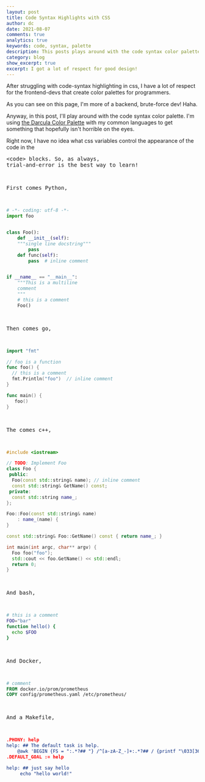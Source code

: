 ```yaml
---
layout: post
title: Code Syntax Highlights with CSS
author: dc
date: 2021-08-07
comments: true
analytics: true
keywords: code, syntax, palette
description: This posts plays around with the code syntax color palette of darcula
category: blog
show_excerpt: true
excerpt: I got a lot of respect for good design!
---
```



After struggling with code-syntax highlighting in css, I have a lot of
respect for the frontend-devs that create color palettes for programmers.

As you can see on this page, I'm more of a backend, brute-force dev! Haha.

Anyway, in this post, I'll play around with the code syntax color palette. I'm
using [the Darcula Color Palette](https://draculatheme.com/contribute) with my common languages to get something
that hopefully isn't horrible on the eyes.

Right now, I have no idea what css variables control the appearance of the code
in the <pre>\<code> blocks. So, as always, trial-and-error is the best way to
learn!

First comes Python,

```python
# -*- coding: utf-8 -*-
import foo


class Foo():
    def __init__(self):
    """single line docstring"""
        pass
    def func(self):
        pass  # inline comment


if __name__ == "__main__":
    """This is a multiline
    comment
    """
    # this is a comment
    Foo()
```

Then comes go,

```go
import "fmt"

// foo is a function
func foo() {
  // this is a comment
  fmt.Println("foo")  // inline comment
}

func main() {
   foo()
}

```

The comes c++,

```cpp
#include <iostream>

// TODO: Implement Foo
class Foo {
 public:
  Foo(const std::string& name); // inline comment
  const std::string& GetName() const;
 private:
  const std::string name_;
};

Foo::Foo(const std::string& name)
    : name_(name) {
}

const std::string& Foo::GetName() const { return name_; }

int main(int argc, char** argv) {
  Foo foo("foo");
  std::cout << foo.GetName() << std::endl;
  return 0;
}
```

And bash,

```bash
# this is a comment
FOO="bar"
function hello() {
  echo $FOO
}
```

And Docker,

```Dockerfile
# comment
FROM docker.io/prom/prometheus
COPY config/prometheus.yaml /etc/prometheus/
```

And a Makefile,

```cmake
.PHONY: help
help: ## The default task is help.
	@awk 'BEGIN {FS = ":.*?## "} /^[a-zA-Z_-]+:.*?## / {printf "\033[36m%-30s\033[0m %s\n", $$1, $$2}' $(MAKEFILE_LIST)
.DEFAULT_GOAL := help

help: ## just say hello
	 echo "hello world!"
```
